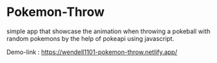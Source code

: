 # Pokemon-Throw
simple app that showcase the animation when throwing a pokeball with random pokemons by the help of pokeapi using javascript.

Demo-link : https://wendell1101-pokemon-throw.netlify.app/
